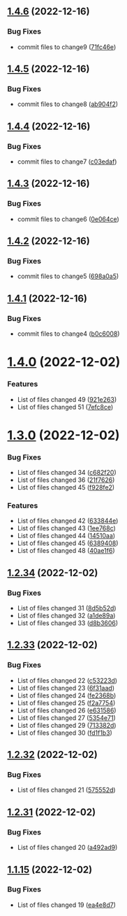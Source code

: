 ## [1.4.6](https://github.com/blbose/roslyn-analyzers/compare/v1.4.5...v1.4.6) (2022-12-16)


### Bug Fixes

* commit files to change9 ([71fc46e](https://github.com/blbose/roslyn-analyzers/commit/71fc46ed3223307fa8c8b8bf0a2aff9b257a2400))

## [1.4.5](https://github.com/blbose/roslyn-analyzers/compare/v1.4.4...v1.4.5) (2022-12-16)


### Bug Fixes

* commit files to change8 ([ab904f2](https://github.com/blbose/roslyn-analyzers/commit/ab904f25bb02b215c1a4e7bd3002032510328bbf))

## [1.4.4](https://github.com/blbose/roslyn-analyzers/compare/v1.4.3...v1.4.4) (2022-12-16)


### Bug Fixes

* commit files to change7 ([c03edaf](https://github.com/blbose/roslyn-analyzers/commit/c03edafee239fb961bbf1519e9810938a72b49e0))

## [1.4.3](https://github.com/blbose/roslyn-analyzers/compare/v1.4.2...v1.4.3) (2022-12-16)


### Bug Fixes

* commit files to change6 ([0e064ce](https://github.com/blbose/roslyn-analyzers/commit/0e064ce6e75ee99fa0a3ef2bce2fff2a474ba802))

## [1.4.2](https://github.com/blbose/roslyn-analyzers/compare/v1.4.1...v1.4.2) (2022-12-16)


### Bug Fixes

* commit files to change5 ([698a0a5](https://github.com/blbose/roslyn-analyzers/commit/698a0a5386a04ff386de255448eaccd415a65f50))

## [1.4.1](https://github.com/blbose/roslyn-analyzers/compare/v1.4.0...v1.4.1) (2022-12-16)


### Bug Fixes

* commit files to change4 ([b0c6008](https://github.com/blbose/roslyn-analyzers/commit/b0c600823a055ea08e4bb713a4f94f5a6db68729))

# [1.4.0](https://github.com/blbose/roslyn-analyzers/compare/v1.3.0...v1.4.0) (2022-12-02)


### Features

* List of files changed 49 ([921e263](https://github.com/blbose/roslyn-analyzers/commit/921e26369279a7f6e15cd0b97f84956204898bc9))
* List of files changed 51 ([7efc8ce](https://github.com/blbose/roslyn-analyzers/commit/7efc8ce6cc71ecf036faac211939145cf7e6e3c2))

# [1.3.0](https://github.com/blbose/roslyn-analyzers/compare/v1.2.34...v1.3.0) (2022-12-02)


### Bug Fixes

* List of files changed 34 ([c682f20](https://github.com/blbose/roslyn-analyzers/commit/c682f204d587f9d8fe021f99bfff9a1b6cda8c17))
* List of files changed 36 ([21f7626](https://github.com/blbose/roslyn-analyzers/commit/21f76264e5c2ea41be1a0c1e987c6ab77b6e0f97))
* List of files changed 45 ([f928fe2](https://github.com/blbose/roslyn-analyzers/commit/f928fe2a14ddf2b3217b2053c84b7f7af1d3f09d))


### Features

* List of files changed 42 ([633844e](https://github.com/blbose/roslyn-analyzers/commit/633844e86106f139585ce4b75fac5a9587382ab8))
* List of files changed 43 ([1ee768c](https://github.com/blbose/roslyn-analyzers/commit/1ee768cf056b2be28d1e63458fa09e909299cfe1))
* List of files changed 44 ([14510aa](https://github.com/blbose/roslyn-analyzers/commit/14510aacbf8be456ba5da5676bf6754148f65e45))
* List of files changed 45 ([6389408](https://github.com/blbose/roslyn-analyzers/commit/6389408e85077ae9f6a5c2b3a7205479295f7cbc))
* List of files changed 48 ([40ae1f6](https://github.com/blbose/roslyn-analyzers/commit/40ae1f6bc3c91ab871ea1da1024acca6f43b5dbf))

## [1.2.34](https://github.com/blbose/roslyn-analyzers/compare/v1.2.33...v1.2.34) (2022-12-02)


### Bug Fixes

* List of files changed 31 ([8d5b52d](https://github.com/blbose/roslyn-analyzers/commit/8d5b52d834f11240bd37987d360f60c815eaadda))
* List of files changed 32 ([a1de89a](https://github.com/blbose/roslyn-analyzers/commit/a1de89a2718dc65602e70eeca575eef9e94bf012))
* List of files changed 33 ([d8b3606](https://github.com/blbose/roslyn-analyzers/commit/d8b36067db863259feaf84d53e7044b2ece4f460))

## [1.2.33](https://github.com/blbose/roslyn-analyzers/compare/v1.2.32...v1.2.33) (2022-12-02)


### Bug Fixes

* List of files changed 22 ([c53223d](https://github.com/blbose/roslyn-analyzers/commit/c53223d642cf07433b8d12e1e66c982ef5119aec))
* List of files changed 23 ([6f31aad](https://github.com/blbose/roslyn-analyzers/commit/6f31aad0f50aebe46ae4cdd399d2c54847050453))
* List of files changed 24 ([fe2368b](https://github.com/blbose/roslyn-analyzers/commit/fe2368b164add7d0fe7097b40f600aeb0ea83e50))
* List of files changed 25 ([f2a7754](https://github.com/blbose/roslyn-analyzers/commit/f2a7754d6abea9a2008a5a312be737395c512c49))
* List of files changed 26 ([e631586](https://github.com/blbose/roslyn-analyzers/commit/e631586eab92aaa8142f7e89cc9203e337437da0))
* List of files changed 27 ([5354e71](https://github.com/blbose/roslyn-analyzers/commit/5354e714b9fd90ca62f70735c89c9cb3b53bffd5))
* List of files changed 29 ([713382d](https://github.com/blbose/roslyn-analyzers/commit/713382d383940d0f412cfee774240f375dbb7d1a))
* List of files changed 30 ([fd1f1b3](https://github.com/blbose/roslyn-analyzers/commit/fd1f1b3f96d4fe318e7a38737aa47392eb4ee183))

## [1.2.32](https://github.com/blbose/roslyn-analyzers/compare/v1.2.31...v1.2.32) (2022-12-02)


### Bug Fixes

* List of files changed 21 ([575552d](https://github.com/blbose/roslyn-analyzers/commit/575552d033f8bb8f8305e697c4bc63704151c93b))

## [1.2.31](https://github.com/blbose/roslyn-analyzers/compare/v1.2.30...v1.2.31) (2022-12-02)


### Bug Fixes

* List of files changed 20 ([a492ad9](https://github.com/blbose/roslyn-analyzers/commit/a492ad9d9a2cbbfe34b74d3b886e5ce85e01f6cd))

## [1.1.15](https://github.com/blbose/roslyn-analyzers/compare/v1.1.14...v1.1.15) (2022-12-02)


### Bug Fixes

* List of files changed 19 ([ea4e8d7](https://github.com/blbose/roslyn-analyzers/commit/ea4e8d72cb9e17e55a1f63d1c279736f472792c4))
